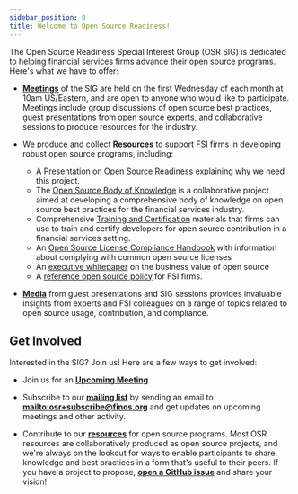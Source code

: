 ```yaml
---
sidebar_position: 0
title: Welcome to Open Source Readiness!
---
```


The Open Source Readiness Special Interest Group (OSR SIG) is dedicated to helping financial services firms advance their open source programs. Here's what we have to offer:

- **[Meetings](Meetings)** of the SIG are held on the first Wednesday of each month at 10am US/Eastern, and are open to anyone who would like to participate. Meetings include group discussions of open source best practices, guest presentations from open source experts, and collaborative sessions to produce resources for the industry.

- We produce and collect **[Resources](osr-resources)** to support FSI firms in developing robust open source programs, including:
   - A [Presentation on Open Source Readiness](osr-resources/Presentation) explaining why we need this project.
   - The [Open Source Body of Knowledge](bok/Introduction) is a collaborative project aimed at developing a comprehensive body of knowledge on open source best practices for the financial services industry.
   - Comprehensive [Training and Certification](osr-resources/Training) materials that firms can use to train and certify developers for open source contribution in a financial services setting. 
   - An [Open Source License Compliance Handbook](https://github.com/finos/OSLC-handbook) with information about complying with common open source licenses
   - An [executive whitepaper](https://www.finos.org/business-value-of-open-source-for-financial-services-firms-download-page?hsLang=en-us) on the business value of open source
   - A [reference open source policy](https://github.com/finos/reference-foss-policy) for FSI firms. 
 
- **[Media](https://www.youtube.com/playlist?list=PLmPXh6nBuhJu2t82wVBNY0ld-RbIAdaPL)** from guest presentations and SIG sessions provides invaluable insights from experts and FSI colleagues on a range of topics related to open source usage, contribution, and compliance.

## Get Involved

Interested in the SIG? Join us! Here are a few ways to get involved:

- Join us for an **[Upcoming Meeting](https://github.com/finos/open-source-readiness/issues?q=is%3Aopen+is%3Aissue+label%3Ameeting)**

- Subscribe to our **[mailing list](https://groups.google.com/a/finos.org/forum/#!forum/osr)** by sending an email to **[mailto:osr+subscribe@finos.org](mailto:osr+subscribe@finos.org)** and get updates on upcoming meetings and other activity.

- Contribute to our **[resources](osr-resources)** for open source programs. Most OSR resources are collaboratively produced as open source projects, and we're always on the lookout for ways to enable participants to share knowledge and best practices in a form that's useful to their peers. If you have a project to propose, **[open a GitHub issue](https://github.com/finos/open-source-readiness/issues)** and share your vision!
    
